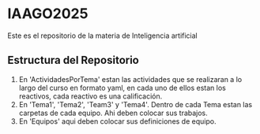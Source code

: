 # IAAGO2025
Este es el repositorio de la materia de Inteligencia artificial

## Estructura del Repositorio

1. En 'ActividadesPorTema' estan las actividades que se realizaran a lo largo del curso en formato yaml, en cada uno de ellos estan los reactivos, cada reactivo es una calificación.
2. En 'Tema1', 'Tema2', 'Team3' y 'Tema4'. Dentro de cada Tema estan las carpetas de cada equipo. Ahi deben colocar sus trabajos.
3. En 'Equipos' aqui deben colocar sus definiciones de equipo.
